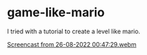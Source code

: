 # game-like-mario

I tried with a tutorial to create a level like mario.


[Screencast from 26-08-2022 00:47:29.webm](https://user-images.githubusercontent.com/97033101/186781917-276c0f62-eb95-4946-98b1-82f49f43c9a5.webm)
